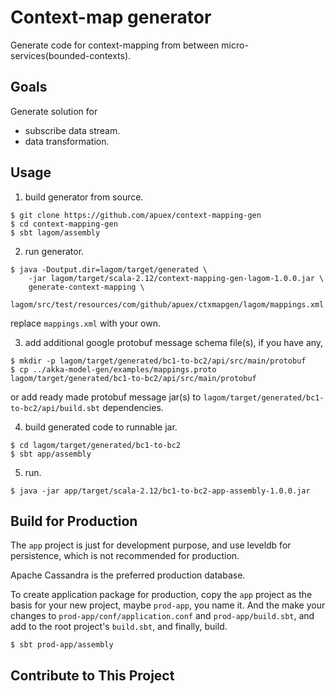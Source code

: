 # Context-map generator

Generate code for context-mapping from between micro-services(bounded-contexts).

## Goals

Generate solution for
- subscribe data stream.
- data transformation.

## Usage

1. build generator from source.

```
$ git clone https://github.com/apuex/context-mapping-gen
$ cd context-mapping-gen
$ sbt lagom/assembly
```

2. run generator.

```
$ java -Doutput.dir=lagom/target/generated \
    -jar lagom/target/scala-2.12/context-mapping-gen-lagom-1.0.0.jar \
    generate-context-mapping \
    lagom/src/test/resources/com/github/apuex/ctxmapgen/lagom/mappings.xml 
```

replace `mappings.xml` with your own.

3. add additional google protobuf message schema file(s), if you have any,

```
$ mkdir -p lagom/target/generated/bc1-to-bc2/api/src/main/protobuf
$ cp ../akka-model-gen/examples/mappings.proto lagom/target/generated/bc1-to-bc2/api/src/main/protobuf
```

or add ready made protobuf message jar(s) to `lagom/target/generated/bc1-to-bc2/api/build.sbt` dependencies.

4. build generated code to runnable jar.

```
$ cd lagom/target/generated/bc1-to-bc2
$ sbt app/assembly
```

5. run.

```
$ java -jar app/target/scala-2.12/bc1-to-bc2-app-assembly-1.0.0.jar
``` 

## Build for Production

The `app` project is just for development purpose, 
and use leveldb for persistence, 
which is not recommended for production. 

Apache Cassandra is the preferred production database.

To create application package for production, copy the `app` project as the basis for your new project, 
maybe `prod-app`, you name it. And the make your changes to `prod-app/conf/application.conf` and `prod-app/build.sbt`,
and add to the root project's `build.sbt`, and finally, build.

```
$ sbt prod-app/assembly
```

## Contribute to This Project
